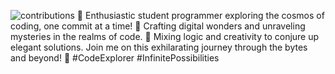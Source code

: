 
![contributions](https://github.com/AlexD36/AlexD36/assets/167620486/01a6e42f-2c6a-47de-89b9-97a3ab31cf35)
🚀 Enthusiastic student programmer exploring the cosmos of coding, one commit at a time! 🌟 Crafting digital wonders and unraveling mysteries in the realms of code. 🎩 Mixing logic and creativity to conjure up elegant solutions. Join me on this exhilarating journey through the bytes and beyond! 🌌 #CodeExplorer #InfinitePossibilities
